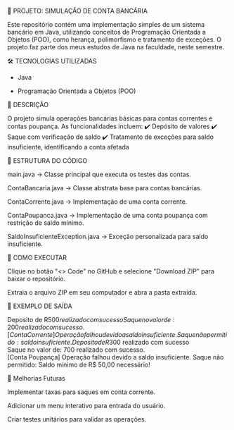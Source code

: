 📌  PROJETO: SIMULAÇÃO DE CONTA BANCÁRIA

Este repositório contém uma implementação simples de um sistema bancário em Java, utilizando conceitos de Programação Orientada a Objetos (POO), como herança, polimorfismo e tratamento de exceções.
O projeto faz parte dos meus estudos de Java na faculdade, neste semestre.



🛠️ TECNOLOGIAS UTILIZADAS

- Java
  
- Programação Orientada a Objetos (POO)



📜 DESCRIÇÃO

O projeto simula operações bancárias básicas para contas correntes e contas poupança. As funcionalidades incluem:
✔️ Depósito de valores
✔️ Saque com verificação de saldo
✔️ Tratamento de exceções para saldo insuficiente, identificando a conta afetada



📂 ESTRUTURA DO CÓDIGO

main.java → Classe principal que executa os testes das contas.

ContaBancaria.java → Classe abstrata base para contas bancárias.

ContaCorrente.java → Implementação de uma conta corrente.

ContaPoupanca.java → Implementação de uma conta poupança com restrição de saldo mínimo.

SaldoInsuficienteException.java → Exceção personalizada para saldo insuficiente.




🚀 COMO EXECUTAR

Clique no botão "<> Code" no GitHub e selecione "Download ZIP" para baixar o repositório.

Extraia o arquivo ZIP em seu computador e abra a pasta extraída.



📌 EXEMPLO DE SAÍDA

Deposito de R$500 realizado com sucesso  
Saque no valor de: 200 realizado com sucesso.  
[Conta Corrente] Operação falhou devido a saldo insuficiente.
Saque não permitido: saldo insuficiente.  
Deposito de R$300 realizado com sucesso  
Saque no valor de: 700 realizado com sucesso.  
[Conta Poupança] Operação falhou devido a saldo insuficiente.
Saque não permitido: Saldo mínimo de R$ 50,00 necessário!  



📌 Melhorias Futuras

Implementar taxas para saques em conta corrente.

Adicionar um menu interativo para entrada do usuário.

Criar testes unitários para validar as operações.
